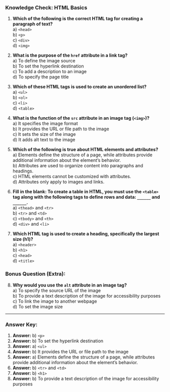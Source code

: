 ### **Knowledge Check: HTML Basics**

1. **Which of the following is the correct HTML tag for creating a paragraph of text?**  
   a) `<head>`  
   b) `<p>`  
   c) `<div>`  
   d) `<img>`

2. **What is the purpose of the `href` attribute in a link tag?**  
   a) To define the image source  
   b) To set the hyperlink destination  
   c) To add a description to an image  
   d) To specify the page title

3. **Which of these HTML tags is used to create an unordered list?**  
   a) `<ul>`  
   b) `<ol>`  
   c) `<li>`  
   d) `<table>`

4. **What is the function of the `src` attribute in an image tag (`<img>`)?**  
   a) It specifies the image format  
   b) It provides the URL or file path to the image  
   c) It sets the size of the image  
   d) It adds alt text to the image

5. **Which of the following is true about HTML elements and attributes?**  
   a) Elements define the structure of a page, while attributes provide additional information about the element’s behavior.  
   b) Attributes are used to organize content into paragraphs and headings.  
   c) HTML elements cannot be customized with attributes.  
   d) Attributes only apply to images and links.

6. **Fill in the blank: To create a table in HTML, you must use the `<table>` tag along with the following tags to define rows and data: `______` and `______`.**  
   a) `<thead>` and `<tr>`  
   b) `<tr>` and `<td>`  
   c) `<tbody>` and `<th>`  
   d) `<div>` and `<li>`

7. **Which HTML tag is used to create a heading, specifically the largest size (h1)?**  
   a) `<header>`  
   b) `<h1>`  
   c) `<head>`  
   d) `<title>`

### **Bonus Question (Extra):**  
8. **Why would you use the `alt` attribute in an image tag?**  
   a) To specify the source URL of the image  
   b) To provide a text description of the image for accessibility purposes  
   c) To link the image to another webpage  
   d) To set the image size

---

### **Answer Key:**

1. **Answer:** b) `<p>`  
2. **Answer:** b) To set the hyperlink destination  
3. **Answer:** a) `<ul>`  
4. **Answer:** b) It provides the URL or file path to the image  
5. **Answer:** a) Elements define the structure of a page, while attributes provide additional information about the element’s behavior.  
6. **Answer:** b) `<tr>` and `<td>`  
7. **Answer:** b) `<h1>`  
8. **Answer:** b) To provide a text description of the image for accessibility purposes  